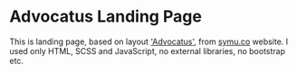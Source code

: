 # Advocatus Landing Page

This is landing page, based on layout ['Advocatus'](https://symu.co/freebies/templates-4/advocatus-psd-template/), from [symu.co](symu.co) website.
I used only HTML, SCSS and JavaScript, no external libraries, no bootstrap etc.
